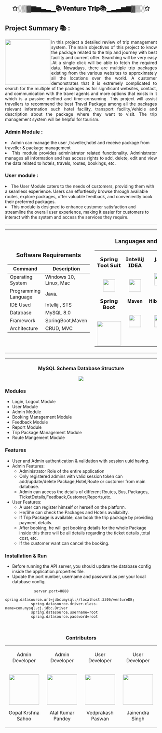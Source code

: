 <h2 align="center">✩░▒▓▆▅▃▂▁📚𝐕𝐞𝐧𝐭𝐮𝐫𝐞 𝐓𝐫𝐢𝐩📚▁▂▃▅▆▓▒░✩</h2>
<h2>Project Summary 📚 :</h2>
<img align="left" width="150" src="https://user-images.githubusercontent.com/103574856/208286121-ecfcf278-948a-4a4c-a912-bfe9f1267dcc.png"/>
<p align="justify">In this project a detailed review of trip management system. The main objectives of this project to know the package related to the trip and journey with best facility and current offer. Searching will be very easy .At a single click will be able to fetch the required data. Nowadays, there are multiple trip packages existing from the various websites to approximately all the locations over the world. A customer demonstrates that it is extremely complicated to search for the multiple of the packages as for significant websites, contact, and communication with the travel agents and more options that exists in it which is a passive method and time-consuming. This project will assist travellers to recommend the best Travel Package among all the packages relevant information such hotel facility, transport facility,Vehicle and description about the package where they want to visit. The trip management system will be helpful for tourism.</p>



<h3>Admin Module :</h3>
<li>Admin can manage the user ,traveller,hotel and receive package from traveller & package management</li>
<li align="justify">This module provides administrator related functionality. Administrator manages all information and has access rights to add, delete, edit and view the data related to hotels, travels, routes, bookings, etc.</li>
<h3>User module :</h3>
<li>The User Module caters to the needs of customers, providing them with a seamless experience. Users can effortlessly browse through available routes, explore packages, offer valuable feedback, and conveniently book their preferred packages.</li>
<li>This module is designed to enhance customer satisfaction and streamline the overall user experience, making it easier for customers to interact with the system and access the services they require.</li>

<hr>

<table align="center">
<tbody>
<tr align="top">
<td width="20%" align="center">

<h3>Software Requirements</h3>
  
| Command | Description |
| --- | --- |
| Operating System | Windows 10, Linux, Mac |
| Programming Language | Java. |
| IDE Used | Intellij , STS |
| Database  | MySQL 8.0 |
| Framework  | SpringBoot,Maven |
| Architecture  | CRUD, MVC |
  
</td>
<td width="20%" align="center">
<h3>Languages and Tools:</h3>
<table align="center">
<tbody>
<tr valign="top">
<td width="15%" align="center">
<p dir="auto"><span>𝗦𝗽𝗿𝗶𝗻𝗴 𝗧𝗼𝗼𝗹 𝗦𝘂𝗶𝘁</span><br><br></p>
<a><img src="https://user-images.githubusercontent.com/103574856/220043688-f6ef29ce-d1db-42c6-9851-383075f93a29.png" height="40"></a>
<td width="15%" align="center">
<p dir="auto"><span>𝗜𝗻𝘁𝗲𝗹𝗹𝗶𝗝 𝗜𝗗𝗘𝗔</span><br><br></p>
<a><img src="https://upload.wikimedia.org/wikipedia/commons/9/9c/IntelliJ_IDEA_Icon.svg" height = "40"></a>
</td>
<td width="15%" align="center">
<p dir="auto"><span>𝗝𝗮𝘃𝗮</span><br><br></p>
<a><img src="https://cdn.jsdelivr.net/npm/programming-languages-logos/src/java/java.png" height="40"></a>
</td>
<td width="15%" align="center">
<p dir="auto"><span>𝐌𝐲𝐒𝐐𝐋</span><br><br></p>
<a><img src="https://user-images.githubusercontent.com/103574856/208289464-84fa15f0-e608-48f1-82bd-565e0f776243.png" height="40"></a>
</td>
</tr>

<tr valign="top">
<td width="15%" align="center">
<p dir="auto"><span>𝗦𝗽𝗿𝗶𝗻𝗴 𝗕𝗼𝗼𝘁</span><br><br></p>
<a><img src="https://user-images.githubusercontent.com/103574856/220042941-fba009d3-2daa-4529-b89b-420056924a17.png" height="80" width="80"></a>
</td>
<td width="15%" align="center">
<p dir="auto"><span>𝐌𝐚𝐯𝐞𝐧</span><br><br></p>
<a><img src="https://user-images.githubusercontent.com/103574856/208289206-2e81be61-cdf4-4667-ac8f-2bacdadefb25.png" height="40"></a>
</td>
<td width="15%" align="center">
<p dir="auto"><span>𝐇𝐢𝐛𝐞𝐫𝐧𝐚𝐭𝐞</span><br><br></p>
<a><img src="https://user-images.githubusercontent.com/103574856/208289363-3db3173b-fdb9-4306-94fa-05290df04561.PNG" height="40"></a>
</td>
</tr>

</td>
</tr>
</tbody>
</table>

</table>

<hr>

<h3 align="center">MySQL Schema Database Structure</h3>
<p align="center"><img src="https://user-images.githubusercontent.com/103574856/208439456-7afc0143-ac45-48d9-84aa-cb49db09d717.png"/></p>

<h3 id="modules">Modules</h3>
    <ul>
        <li>Login, Logout Module</li>
        <li>User Module</li>
        <li>Admin Module</li>
        <li>Booking Management Module</li>
        <li>Feedback Module</li>
        <li>Report Module</li>
        <li>Trip Package Management Module</li>
        <li>Route Mangement Module</li>
    </ul>
    <h3 id="features">Features</h3>
    <ul>
        <li>User and Admin authentication &amp; validation with session uuid having.</li>
        <li>Admin Features:<ul>
                <li>Administrator Role of the entire application</li>
                <li>Only registered admins with valid session token can add/update/delete Package,Hotel,Route or
                    customer from main database.</li>
                <li>Admin can access the details of different Routes, Bus, Packages,
                    TicketDetails,Feedback,Customer,Reports,etc.</li>
            </ul>
        </li>
        <li>User Features:<ul>
                <li>A user can register himself or herself on the platform.</li>
                <li>He/She can check the Packages and Hotels availabilty.</li>
                <li>If Trip Package is available, can book the trip package by providing payment details.</li>
                <li>After booking, he will get booking details for the whole Package inside this there will be all
                    details regarding the ticket details ,total cost, etc.</li>
                <li>If the customer want can cancel the booking.</li>
            </ul>
        </li>
    </ul>
    
   <h3 id="installation-run">Installation &amp; Run</h3>
    <ul>
        <li>Before running the API server, you should update the database config inside the <a>application.properties</a>
            file.</li>
        <li>Update the port number, username and password as per your local database config.</li>
    </ul>
    <pre>
        <code>    server.port=<span class="hljs-number">8888</span>
            spring<span class="hljs-selector-class">.datasource</span><span class="hljs-selector-class">.url</span>=jdbc:mysql:<span class="hljs-comment">//localhost:3306/ventureDB;</span>
            spring<span class="hljs-selector-class">.datasource</span><span class="hljs-selector-class">.driver-class-name</span>=com<span class="hljs-selector-class">.mysql</span><span class="hljs-selector-class">.cj</span><span class="hljs-selector-class">.jdbc</span><span class="hljs-selector-class">.Driver</span>
            spring<span class="hljs-selector-class">.datasource</span><span class="hljs-selector-class">.username</span>=root
            spring<span class="hljs-selector-class">.datasource</span><span class="hljs-selector-class">.password</span>=root
        </code>
    </pre>
    
    
<h3 align="center">Contributors</h3>
<table align="center">
<tbody>
<tr valign="top">

<td width="25%" align="center">
<p dir="auto"><span>Admin Developer</span><br><br></p>
<a><img src="https://user-images.githubusercontent.com/103574856/208824189-665b0e8a-d4bf-4b95-97da-4ca4413beb69.png" height="100"></a>
<p dir="auto"><span>Gopal Krshna Sahoo</span><br></p>
</td>

<td width="25%" align="center">
<p dir="auto"><span>Admin Developer</span><br><br></p>
<a><img src="https://avatars.githubusercontent.com/u/105963524?v=4" height="100"></a>
<p dir="auto"><span>Atal Kumar Pandey</span><br></p>
</td>

<td width="25%" align="center">
<p dir="auto"><span>User Developer</span><br><br></p>
<a><img src="https://avatars.githubusercontent.com/u/105913917?v=4" height="100"></a>
<p dir="auto"><span>Vedprakash Paswan</span><br></p>
</td>

<td width="25%" align="center">
<p dir="auto"><span>User Developer</span><br><br></p>
<a><img src="https://user-images.githubusercontent.com/103574856/208824458-76770643-bde5-40e0-836d-03c2e5bde9af.png" height="100"></a>
<p dir="auto"><span>Jainendra Singh</span><br></p>
</td>

</tr>
</tbody>
</table>
